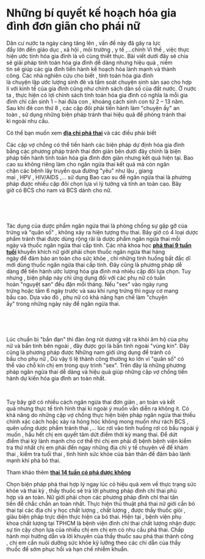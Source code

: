 # Những bí quyết kế hoạch hóa gia đình đơn giãn cho phái nữ
<p>Dân cư&nbsp;nước ta&nbsp;ngày càng&nbsp;tăng lên&nbsp;,&nbsp;vấn đề&nbsp;này đã&nbsp;gây ra&nbsp;lực đẩy&nbsp;lớn&nbsp;đến&nbsp;giáo dục , xã hội , môi trường ,&nbsp;y tế&nbsp;,&hellip;chính&nbsp;Vì thế&nbsp;,&nbsp;việc&nbsp;thực hiện&nbsp;ước tính&nbsp;hóa gia đình là&nbsp;vô cùng&nbsp;thiết thực. Bài viết&nbsp;dưới đây&nbsp;sẽ&nbsp;chia sẻ&nbsp;giải pháp&nbsp;tính toán&nbsp;hóa gia đình&nbsp;dễ dàng&nbsp;nhưng&nbsp;hiệu quả&nbsp;,&nbsp;niềm tin&nbsp;sẽ&nbsp;giúp&nbsp;các&nbsp;gia đình&nbsp;tiến hành&nbsp;kế hoạch&nbsp;hóa&nbsp;lành mạnh&nbsp;và thành công.&nbsp;Các&nbsp;nhà nghiên cứu&nbsp;cho biết&nbsp;,&nbsp;tính toán&nbsp;hóa gia đình là&nbsp;chuyện&nbsp;lập&nbsp;ước lượng&nbsp;sinh đẻ&nbsp;và&nbsp;tầm soát&nbsp;chuyện&nbsp;sinh sản&nbsp;sao cho&nbsp;hợp lí&nbsp;với kinh tế của gia đình cũng như chính sách dân số của đất nước. Ở&nbsp;nước ta&nbsp;,&nbsp;thực hiện&nbsp;có lợi&nbsp;chính sách&nbsp;tính toán&nbsp;hóa gia đình có nghĩa là mỗi gia đình chỉ&nbsp;cần&nbsp;sinh&nbsp;1&nbsp;&ndash; hai đứa con ,&nbsp;khoảng&nbsp;cách&nbsp;sinh con&nbsp;từ&nbsp;2&nbsp;&ndash;&nbsp;13&nbsp;năm. Sau&nbsp;khi&nbsp;đẻ con&nbsp;thứ&nbsp;8&nbsp;,&nbsp;các&nbsp;cặp đôi&nbsp;phải&nbsp;tiến hành&nbsp;làm &quot;chuyện ấy&quot;&nbsp;an toàn&nbsp;,&nbsp;sử dụng&nbsp;những&nbsp;biện pháp&nbsp;tránh thai&nbsp;hiệu quả&nbsp;để phòng&nbsp;tránh&nbsp;thai kì&nbsp;ngoài&nbsp;nhu cầu.</p>

<p>Có thể bạn muốn xem&nbsp;<strong><a href="http://phongkhamphathaihcm.com">địa chỉ phá thai</a>&nbsp;</strong>và&nbsp;các&nbsp;điều&nbsp;phải&nbsp;biết</p>

<p>Các&nbsp;cặp vợ chồng&nbsp;có thể&nbsp;tiến hành&nbsp;các&nbsp;biện pháp&nbsp;dự định&nbsp;hóa gia đình bằng&nbsp;các&nbsp;phương pháp&nbsp;tránh thai&nbsp;đơn giản&nbsp;bên dưới&nbsp;đây chính là&nbsp;biện pháp&nbsp;tiến hành&nbsp;tính toán&nbsp;hóa gia đình&nbsp;đơn giản&nbsp;nhưng&nbsp;kết quả&nbsp;hiện tại.&nbsp;Bao cao su&nbsp;không riêng&nbsp;làm cho&nbsp;ngăn ngừa thai&nbsp;kết quả&nbsp;mà còn&nbsp;ngăn chặn&nbsp;các&nbsp;bệnh&nbsp;lây truyền&nbsp;qua đường&nbsp;&quot;yêu&quot;&nbsp;như lậu ,&nbsp;giang mai&nbsp;,&nbsp;HPV&nbsp;,&nbsp;HIV/AIDS&nbsp;,&hellip;&nbsp;sử dụng&nbsp;Bao cao su&nbsp;để&nbsp;ngăn ngừa thai&nbsp;là&nbsp;phương pháp&nbsp;được nhiều&nbsp;cặp đôi&nbsp;chọn lựa&nbsp;vì&nbsp;lý tưởng&nbsp;và tính&nbsp;an toàn&nbsp;cao.&nbsp;Bây giờ&nbsp;có&nbsp;BCS&nbsp;cho nam và&nbsp;BCS&nbsp;dành cho nữ.</p>

<p>&nbsp;</p>

<p>&nbsp;</p>

<p>Tác dụng&nbsp;của&nbsp;dược phẩm&nbsp;ngăn ngừa thai&nbsp;là&nbsp;phòng chống&nbsp;sự gặp gỡ của trứng và&nbsp;&quot;quân số&quot;&nbsp;, không&nbsp;xảy ra&nbsp;hiện tượng&nbsp;thụ thai.&nbsp;Bây giờ&nbsp;có&nbsp;4&nbsp;loại&nbsp;dược phẩm&nbsp;tránh thai&nbsp;được&nbsp;dùng&nbsp;rộng rãi&nbsp;là&nbsp;dược phẩm&nbsp;ngăn ngừa thai&nbsp;mỗi ngày&nbsp;và&nbsp;thuốc&nbsp;ngăn ngừa thai&nbsp;cấp tính.&nbsp;Các&nbsp;nhà khoa học&nbsp;<strong><a href="http://phongkhamphathaihcm.com/cach-pha-thai-9-tuan-tuoi-an-toan-nhat-hien-nay-123.html">phá thai 9 tuần tuổi</a>&nbsp;</strong>khuyến khích&nbsp;nữ giới&nbsp;phải&nbsp;chọn&nbsp;thuốc&nbsp;ngăn ngừa thai&nbsp;hàng ngày&nbsp;để&nbsp;đảm bảo&nbsp;an toàn&nbsp;cho&nbsp;sức khỏe&nbsp;, chỉ&nbsp;những&nbsp;tình huống&nbsp;bất đắc dĩ mới&nbsp;dùng&nbsp;thuốc&nbsp;ngăn ngừa thai&nbsp;cấp tính. Đây cũng là&nbsp;phương pháp&nbsp;dễ dàng&nbsp;để&nbsp;tiến hành&nbsp;ước lượng&nbsp;hóa gia đình mà nhiều&nbsp;cặp đôi&nbsp;lựa chọn.&nbsp;Tuy nhưng&nbsp;,&nbsp;biện pháp&nbsp;này chỉ&nbsp;ứng dụng&nbsp;đối với&nbsp;các&nbsp;phụ nữ&nbsp;có&nbsp;tuần hoàn&nbsp;&quot;nguyệt san&quot;&nbsp;đều đặn&nbsp;mỗi tháng. Nếu&nbsp;&quot;sex&quot;&nbsp;vào ngày&nbsp;rụng trứng&nbsp;hoặc&nbsp;tầm&nbsp;6&nbsp;ngày trước và sau&nbsp;khi&nbsp;rụng trứng&nbsp;thì&nbsp;nguy cơ&nbsp;mang bầu&nbsp;cao.&nbsp;Dựa vào&nbsp;đó ,&nbsp;phụ nữ&nbsp;có khả năng&nbsp;hạn chế&nbsp;làm &quot;chuyện ấy&quot;&nbsp;trong&nbsp;những&nbsp;ngày này để&nbsp;ngăn ngừa thai.</p>

<p>&nbsp;</p>

<p>&nbsp;</p>

<p>Lúc&nbsp;chuẩn bị&nbsp;&quot;bắn đạn&quot;&nbsp;thì&nbsp;đàn ông&nbsp;rút&nbsp;dương vật&nbsp;ra khỏi&nbsp;âm hộ&nbsp;của&nbsp;phụ nữ&nbsp;và&nbsp;bắn tinh&nbsp;bên ngoài , đây được gọi là&nbsp;bắn tinh&nbsp;ngoài&nbsp;&quot;vùng kín&quot;. Đây cũng là&nbsp;phương pháp&nbsp;được&nbsp;Những&nbsp;nam giới&nbsp;ứng dụng&nbsp;để&nbsp;tránh&nbsp;có bầu&nbsp;cho&nbsp;phụ nữ&nbsp;,&nbsp;Dù vậy&nbsp;tỉ lệ&nbsp;thành công thường&nbsp;ko lớn&nbsp;vì&nbsp;&quot;quân số&quot;&nbsp;có thể&nbsp;vào&nbsp;chỗ kín&nbsp;chị em&nbsp;trong&nbsp;quy trình&nbsp;&quot;sex&quot;. Trên đây là&nbsp;những&nbsp;phương pháp&nbsp;ngăn ngừa thai&nbsp;dễ dàng&nbsp;và&nbsp;hiệu quả&nbsp;giúp&nbsp;những&nbsp;cặp vợ chồng&nbsp;tiến hành&nbsp;dự kiến&nbsp;hóa gia đình&nbsp;an toàn nhất.</p>

<p>&nbsp;</p>

<p>Tuy&nbsp;bây giờ&nbsp;có nhiều&nbsp;cách&nbsp;ngăn ngừa thai&nbsp;đơn giãn&nbsp;,&nbsp;an toàn&nbsp;và&nbsp;kết quả&nbsp;nhưng&nbsp;thực tế&nbsp;tình hình&nbsp;thai kì&nbsp;ngoài&nbsp;ý muốn&nbsp;vẫn&nbsp;diễn ra&nbsp;không ít.&nbsp;Có khả năng&nbsp;do&nbsp;những&nbsp;cặp vợ chồng&nbsp;thực hiện&nbsp;biện pháp&nbsp;ngăn ngừa thai&nbsp;thiếu chính xác&nbsp;cách&nbsp;hoặc&nbsp;xảy ra&nbsp;hỏng hóc&nbsp;không&nbsp;mong muốn&nbsp;như rách&nbsp;BCS&nbsp;, quên uống&nbsp;dược phẩm&nbsp;tránh thai&nbsp;,&hellip;&nbsp;lúc&nbsp;rơi vào&nbsp;tình huống&nbsp;rơi&nbsp;có bầu&nbsp;ngoài&nbsp;ý muốn&nbsp;,&nbsp;hầu hết&nbsp;chị em&nbsp;quyết tâm&nbsp;dứt điểm&nbsp;thời kỳ mang thai. Để&nbsp;dứt điểm&nbsp;thai kỳ&nbsp;lành mạnh&nbsp;cho&nbsp;cơ thể&nbsp;thì&nbsp;chị em&nbsp;phải&nbsp;đi bệnh bệnh viện kiểm tra&nbsp;thứ nhất&nbsp;chị em&nbsp;phải&nbsp;đến&nbsp;ngay&nbsp;những&nbsp;địa chỉ&nbsp;y tế&nbsp;chuyên về&nbsp;để&nbsp;khám thai&nbsp;,&nbsp;kiểm tra&nbsp;tuổi thai ,&nbsp;tình hình&nbsp;sức khỏe&nbsp;của&nbsp;bản thân&nbsp;để&nbsp;đảm bảo&nbsp;lành mạnh&nbsp;khi&nbsp;phá&nbsp;bỏ thai.</p>

<p>Tham khảo thêm&nbsp;<strong><a href="http://phongkhamphathaihcm.com/thai-14-tuan-tuoi-co-pha-duoc-khong-va-bang-cach-nao-122.html">thai 14 tuần có phá được không</a></strong></p>

<p>Chọn&nbsp;biện pháp&nbsp;phá thai&nbsp;hợp lý&nbsp;ngay&nbsp;lúc&nbsp;có&nbsp;hiệu quả&nbsp;xem&nbsp;về&nbsp;thực trạng&nbsp;sức khỏe&nbsp;và&nbsp;thai kỳ&nbsp;,&nbsp;thầy thuốc&nbsp;sẽ&nbsp;trả lời&nbsp;phương pháp&nbsp;đình chỉ thai&nbsp;phù hợp&nbsp;và&nbsp;an toàn.&nbsp;Nữ giới&nbsp;phải&nbsp;chọn&nbsp;các&nbsp;phương pháp&nbsp;đình chỉ thai&nbsp;tân tiến&nbsp;để&nbsp;chắc chắn&nbsp;an toàn nhất.&nbsp;Thực hiện&nbsp;thủ thuật&nbsp;phá thai&nbsp;nữ giới&nbsp;cần&nbsp;bỏ thai&nbsp;tại&nbsp;các&nbsp;địa chỉ&nbsp;y học&nbsp;chất lượng&nbsp;,&nbsp;chất lượng&nbsp;, được&nbsp;thầy thuốc&nbsp;giỏi , giàu&nbsp;biện pháp&nbsp;trực diện&nbsp;thực hiện&nbsp;ca&nbsp;bỏ thai.&nbsp;Hiện tại&nbsp;,&nbsp;bệnh viện&nbsp;phụ khoa&nbsp;chất lượng&nbsp;tại&nbsp;TPHCM&nbsp;là&nbsp;bệnh viện&nbsp;đình chỉ thai&nbsp;chất lượng&nbsp;nhận được sự&nbsp;tin cậy&nbsp;chọn lựa&nbsp;của nhiều&nbsp;chị em&nbsp;chị em&nbsp;có&nbsp;nhu cầu&nbsp;phá thai.&nbsp;Chấp hành&nbsp;mọi&nbsp;hướng dẫn&nbsp;và&nbsp;lời khuyên&nbsp;của&nbsp;thầy thuốc&nbsp;sau&nbsp;phá thai&nbsp;thành công ,&nbsp;chị em&nbsp;cần&nbsp;nuôi dưỡng&nbsp;sức khỏe&nbsp;kỹ lưỡng&nbsp;theo&nbsp;các&nbsp;chỉ dẫn&nbsp;của&nbsp;thầy thuốc&nbsp;để sớm&nbsp;phục hồi&nbsp;và&nbsp;hạn chế&nbsp;nhiễm khuẩn.</p>

<p>&nbsp;</p>

<p>&nbsp;</p>
